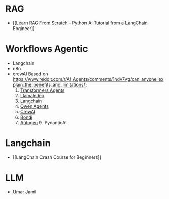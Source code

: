 # RAG
- [[Learn RAG From Scratch – Python AI Tutorial from a LangChain Engineer]]

# Workflows Agentic
- Langchain
- n8n
- crewAI
Based on https://www.reddit.com/r/AI_Agents/comments/1hdv7vg/can_anyone_explain_the_benefits_and_limitations/:
   1. [Transformers Agents](https://jdsemrau.substack.com/p/code-clinic-orchestrating-huggingface)
   2. [LlamaIndex](https://jdsemrau.substack.com/p/code-clinic-building-a-react-agent)
   3. [Langchain](https://jdsemrau.substack.com/p/code-clinic-implementing-a-react)
   4. [Qwen Agents](https://jdsemrau.substack.com/p/the-weak-defaults-of-qwen-agents?utm_source=publication-search)
   5. [CrewAI](https://jdsemrau.substack.com/p/crewai-and-the-pizza-attack-problem?utm_source=publication-search)
   6. [Bondi](https://jdsemrau.substack.com/p/b-is-for-bondai?utm_source=publication-search)
   7. [Autogen](https://jdsemrau.substack.com/p/autogen-business-in-a-box)
    9\. PydanticAI
    
    

# Langchain
- [[LangChain Crash Course for Beginners]]

# LLM
- Umar Jamil 


